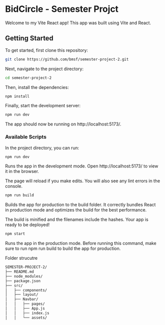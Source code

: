 # BidCircle - Semester Projct

Welcome to my Vite React app! This app was built using Vite and React.

## Getting Started

To get started, first clone this repository:

```bash
git clone https://github.com/bmsf/semester-project-2.git
```

Next, navigate to the project directory:

```bash
cd semester-project-2
```

Then, install the dependencies:

```bash
npm install
```

Finally, start the development server:

```bash
npm run dev
```

The app should now be running on http://localhost:5173/.

### Available Scripts

In the project directory, you can run:

```bash
npm run dev
```

Runs the app in the development mode. Open http://localhost:5173/ to view it in the browser.

The page will reload if you make edits. You will also see any lint errors in the console.

```bash
npm run build
```

Builds the app for production to the build folder. It correctly bundles React in production mode and optimizes the build for the best performance.

The build is minified and the filenames include the hashes. Your app is ready to be deployed!

```bash
npm start
```

Runs the app in the production mode. Before running this command, make sure to run npm run build to build the app for production.

Folder strucutre

```bash
SEMESTER-PROJECT-2/
├── README.md
├── node_modules/
├── package.json
├── src/
│   ├── components/
│   ├── layout/
│   ├── Navbar/
│   │   ├── pages/
│   │   ├── App.js
│   │   ├── index.js
│   │   └── assets/
```
